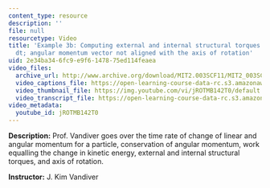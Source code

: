 ```yaml
---
content_type: resource
description: ''
file: null
resourcetype: Video
title: 'Example 3b: Computing external and internal structural torques using dh /
  dt; angular momentum vector not aligned with the axis of rotation'
uid: 2e34ba34-6fc9-e9f6-1478-75ed114feaea
video_files:
  archive_url: http://www.archive.org/download/MIT2.003SCF11/MIT2_003SCF11_lec06_300k.mp4
  video_captions_file: https://open-learning-course-data-rc.s3.amazonaws.com/2-003sc-engineering-dynamics-fall-2011/5890f2f7e1af51878600044304938545_jROTMB142T0.vtt
  video_thumbnail_file: https://img.youtube.com/vi/jROTMB142T0/default.jpg
  video_transcript_file: https://open-learning-course-data-rc.s3.amazonaws.com/2-003sc-engineering-dynamics-fall-2011/0f02972bd2b815f5d90d090d3df19694_jROTMB142T0.pdf
video_metadata:
  youtube_id: jROTMB142T0
---
```


**Description:** Prof. Vandiver goes over the time rate of change of linear and angular momentum for a particle, conservation of angular momentum, work equalling the change in kinetic energy, external and internal structural torques, and axis of rotation.

**Instructor:** J. Kim Vandiver
